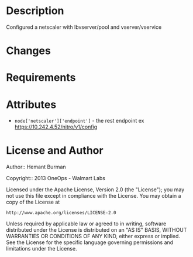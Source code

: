Description
===========

Configured a netscaler with lbvserver/pool and vserver/vservice

Changes
=======

Requirements
============

Attributes
==========

* `node['netscaler']['endpoint']` - the rest endpoint ex https://10.242.4.52/nitro/v1/config

License and Author
==================

Author:: Hemant Burman

Copyright:: 2013 OneOps - Walmart Labs

Licensed under the Apache License, Version 2.0 (the "License");
you may not use this file except in compliance with the License.
You may obtain a copy of the License at

    http://www.apache.org/licenses/LICENSE-2.0

Unless required by applicable law or agreed to in writing, software
distributed under the License is distributed on an "AS IS" BASIS,
WITHOUT WARRANTIES OR CONDITIONS OF ANY KIND, either express or implied.
See the License for the specific language governing permissions and
limitations under the License.
